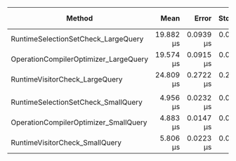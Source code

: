 | Method                                |      Mean |     Error |    StdDev |    Median | Ratio |   Gen0 |   Gen1 | Allocated | Alloc Ratio |
| ------------------------------------- | --------: | --------: | --------: | --------: | ----: | -----: | -----: | --------: | ----------: |
| RuntimeSelectionSetCheck_LargeQuery   | 19.882 μs | 0.0939 μs | 0.0878 μs | 19.900 μs |  1.00 | 0.1221 | 0.0305 |  14.86 KB |        1.00 |
| OperationCompilerOptimizer_LargeQuery | 19.574 μs | 0.0915 μs | 0.0856 μs | 19.586 μs |  0.98 | 0.1221 |      - |  15.23 KB |        1.03 |
| RuntimeVisitorCheck_LargeQuery        | 24.809 μs | 0.2722 μs | 0.2546 μs | 24.759 μs |  1.25 | 0.1526 |      - |  15.94 KB |        1.07 |
|                                       |           |           |           |           |       |        |        |           |             |
| RuntimeSelectionSetCheck_SmallQuery   |  4.956 μs | 0.0232 μs | 0.0217 μs |  4.955 μs |  1.00 | 0.0458 | 0.0076 |   5.07 KB |        1.00 |
| OperationCompilerOptimizer_SmallQuery |  4.883 μs | 0.0147 μs | 0.0130 μs |  4.881 μs |  0.99 | 0.0458 |      - |   5.13 KB |        1.01 |
| RuntimeVisitorCheck_SmallQuery        |  5.806 μs | 0.0223 μs | 0.0197 μs |  5.805 μs |  1.17 | 0.0458 |      - |   5.25 KB |        1.04 |
